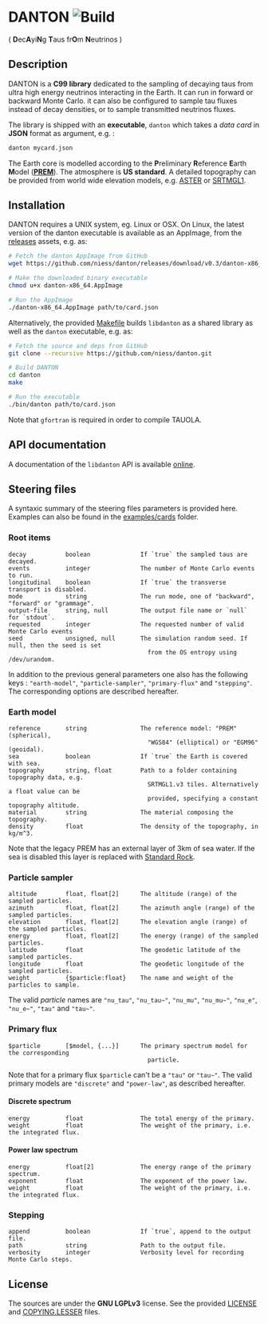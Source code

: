 # DANTON ![Build](https://github.com/niess/danton/workflows/Build/badge.svg)
( **D**ec**A**yi**N**g **T**aus fr**O**m **N**eutrinos )

## Description
DANTON is a __C99 library__ dedicated to the sampling of decaying taus from
ultra high energy neutrinos interacting in the Earth. It can run in forward or
backward Monte Carlo. it can also be configured to sample tau fluxes instead of
decay densities, or to sample transmitted neutrinos fluxes.

The library is shipped with an __executable__, `danton` which takes a *data
card* in __JSON__ format as argument, e.g. :
```bash
danton mycard.json
```

The Earth core is modelled according to the **P**reliminary **R**eference
**E**arth **M**odel ([**PREM**][PREM]). The atmosphere is **US standard**. A
detailed topography can be provided from world wide elevation models, e.g.
[ASTER][ASTER] or [SRTMGL1][SRTMGL1].

[PREM]: https://www.sciencedirect.com/science/article/pii/0031920181900467
[ASTER]: https://lpdaac.usgs.gov/dataset_discovery/aster/aster_products_table/astgtm_v002
[SRTMGL1]: https://lpdaac.usgs.gov/dataset_discovery/measures/measures_products_table/srtmgl1_v003

## Installation
DANTON requires a UNIX system, eg. Linux or OSX. On Linux, the latest version of
the danton executable is available as an AppImage, from the
[releases](https://github.com/niess/danton/releases) assets, e.g. as:
```bash
# Fetch the danton AppImage from GitHub
wget https://github.com/niess/danton/releases/download/v0.3/danton-x86_64.AppImage

# Make the downloaded binary executable
chmod u+x danton-x86_64.AppImage

# Run the AppImage
./danton-x86_64.AppImage path/to/card.json
```

Alternatively, the provided [Makefile](Makefile) builds `libdanton` as a shared
library as well as the `danton` executable, e.g. as:
```bash
# Fetch the source and deps from GitHub
git clone --recursive https://github.com/niess/danton.git

# Build DANTON
cd danton
make

# Run the executable
./bin/danton path/to/card.json
```

Note that `gfortran` is required in order to compile TAUOLA.

## API documentation
A documentation of the `libdanton` API is available [online][API:docs].

[API:docs]: https://niess.github.io/danton-docs

## Steering files

A syntaxic summary of the steering files parameters is provided here. Examples
can also be found in the [examples/cards](examples/cards) folder.

### Root items
```
decay           boolean              If `true` the sampled taus are decayed.
events          integer              The number of Monte Carlo events to run.
longitudinal    boolean              If `true` the transverse transport is disabled.
mode            string               The run mode, one of "backward", "forward" or "grammage".
output-file     string, null         The output file name or `null` for `stdout`.
requested       integer              The requested number of valid Monte Carlo events
seed            unsigned, null       The simulation random seed. If null, then the seed is set
                                       from the OS entropy using /dev/urandom.
```

In addition to the previous general parameters one also has the following keys :
`"earth-model"`, `"particle-sampler"`, `"primary-flux"` and `"stepping"`. The
corresponding options are described hereafter.

### Earth model
```
reference       string               The reference model: "PREM" (spherical),
                                       "WGS84" (elliptical) or "EGM96" (geoidal).
sea             boolean              If `true` the Earth is covered with sea.
topography      string, float        Path to a folder containing topography data, e.g.
                                       SRTMGL1.v3 tiles. Alternatively a float value can be
                                       provided, specifying a constant topography altitude.
material        string               The material composing the topography.
density         float                The density of the topography, in kg/m^3.
```

Note that the legacy PREM has an external layer of 3km of sea water. If the sea
is disabled this layer is replaced with [Standard Rock][1].

[1]: http://pdg.lbl.gov/2017/AtomicNuclearProperties/HTML/standard_rock.html

### Particle sampler
```
altitude        float, float[2]      The altitude (range) of the sampled particles.
azimuth         float, float[2]      The azimuth angle (range) of the sampled particles.
elevation       float, float[2]      The elevation angle (range) of the sampled particles.
energy          float, float[2]      The energy (range) of the sampled particles.
latitude        float                The geodetic latitude of the sampled particles.
longitude       float                The geodetic longitude of the sampled particles.
weight          {$particle:float}    The name and weight of the particles to sample.
```

The valid *particle* names are `"nu_tau"`, `"nu_tau~"`, `"nu_mu"`, `"nu_mu~"`,
`"nu_e"`, `"nu_e~"`, `"tau"` and `"tau~"`.

### Primary flux
```
$particle       [$model, {...}]      The primary spectrum model for the corresponding
                                       particle.
```

Note that for a primary flux `$particle` can't be a `"tau"` or `"tau~"`. The
valid primary models are `"discrete"` and `"power-law"`, as described hereafter.

#### Discrete spectrum
```
energy          float                The total energy of the primary.
weight          float                The weight of the primary, i.e. the integrated flux.
```

#### Power law spectrum
```
energy          float[2]             The energy range of the primary spectrum.
exponent        float                The exponent of the power law.
weight          float                The weight of the primary, i.e. the integrated flux.
```

### Stepping
```
append          boolean              If `true`, append to the output file.
path            string               Path to the output file.
verbosity       integer              Verbosity level for recording Monte Carlo steps.
```

## License
The sources are under the **GNU LGPLv3** license. See the provided
[LICENSE](LICENSE) and [COPYING.LESSER](COPYING.LESSER) files.
